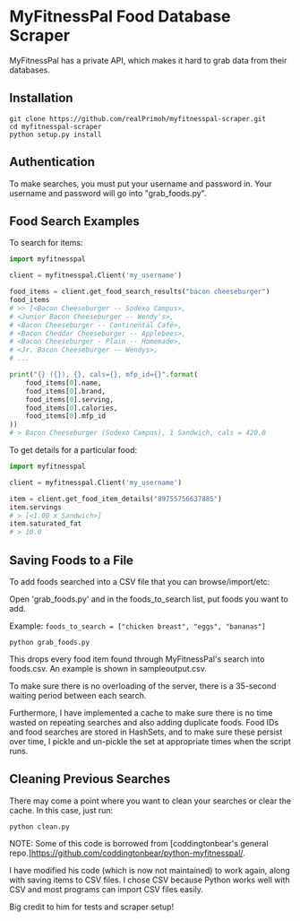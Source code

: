 

MyFitnessPal Food Database Scraper
============

MyFitnessPal has a private API, which makes it hard to grab data from their databases.

Installation
------------

    git clone https://github.com/realPrimoh/myfitnesspal-scraper.git
    cd myfitnesspal-scraper
    python setup.py install


Authentication
--------------
To make searches, you must put your username and password in. Your username and password will go into "grab_foods.py".


Food Search Examples
--------------------

To search for items:

```python
import myfitnesspal

client = myfitnesspal.Client('my_username')

food_items = client.get_food_search_results("bacon cheeseburger")
food_items
# >> [<Bacon Cheeseburger -- Sodexo Campus>,
# <Junior Bacon Cheeseburger -- Wendy's>,
# <Bacon Cheeseburger -- Continental Café>,
# <Bacon Cheddar Cheeseburger -- Applebees>,
# <Bacon Cheeseburger - Plain -- Homemade>,
# <Jr. Bacon Cheeseburger -- Wendys>,
# ...

print("{} ({}), {}, cals={}, mfp_id={}".format(
    food_items[0].name,
    food_items[0].brand,
    food_items[0].serving,
    food_items[0].calories,
    food_items[0].mfp_id
))
# > Bacon Cheeseburger (Sodexo Campus), 1 Sandwich, cals = 420.0
```

To get details for a particular food:
```python
import myfitnesspal

client = myfitnesspal.Client('my_username')

item = client.get_food_item_details("89755756637885")
item.servings
# > [<1.00 x Sandwich>]
item.saturated_fat
# > 10.0
```

Saving Foods to a File
--------------------

To add foods searched into a CSV file that you can browse/import/etc:

Open 'grab_foods.py' and in the foods_to_search list, put foods you want to add.

Example:
```foods_to_search = ["chicken breast", "eggs", "bananas"]```

```python grab_foods.py```


This drops every food item found through MyFitnessPal's search into foods.csv. An example is shown in sampleoutput.csv.

To make sure there is no overloading of the server, there is a 35-second waiting period between each search.

Furthermore, I have implemented a cache to make sure there is no time wasted on repeating searches and also adding duplicate foods. Food IDs and food searches are stored in HashSets, and to make sure these persist over time, I pickle and un-pickle the set at appropriate times when the script runs.

Cleaning Previous Searches
--------------------
There may come a point where you want to clean your searches or clear the cache. In this case, just run:

```python clean.py```


NOTE: Some of this code is borrowed from [coddingtonbear's general repo.]https://github.com/coddingtonbear/python-myfitnesspal/. 

I have modified his code (which is now not maintained) to work again, along with saving items to CSV files. I chose CSV because Python works well with CSV and most programs can import CSV files easily.

Big credit to him for tests and scraper setup! 
